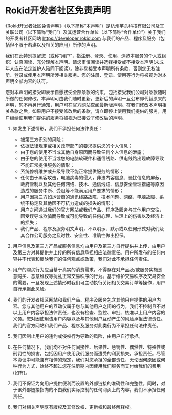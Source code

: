 # Rokid开发者社区免责声明

《Rokid开发者社区免责声明》（以下简称“本声明”）是杭州芋头科技有限公司及其关联公司（以下简称“我们”）及其运营合作单位（以下简称“合作单位”）关于我们的开发者社区网站 https://developer.rokid.com 与我们的产品、程序及服务（包括但不限于若琪以及相关的应用）所作的声明。

我们在此特别提醒您（或称“用户”，指注册、登录、使用、浏览本服务的个人或组织）认真阅读、充分理解本声明。请您审慎阅读并选择接受或不接受本声明(未成年人应在法定监护人陪同下阅读）。除非您接受本声明所有条款，否则您无权注册、登录或使用本声明所涉相关服务。您的注册、登录、使用等行为将被视为对本声明全部内容的认可。

您对本声明的接受即表示自愿接受全部条款的约束，包括接受我们公司对条款随时所做的任何修改。本声明可由我们随时更新，更新后的声明一旦公布即代替原来的声明，恕不再另行通知，用户可在官方网站查阅最新版声明。在我们修改本声明相关条款之后，如果用户不接受修改后的条款，请立即停止使用我们提供的服务，用户继续使用我们提供的服务将被视为已接受了修改后的声明。

1.	如发生下述情形，我们不承担任何法律责任：

    - 被第三方识别的风险；
    - 依据法律规定或相关政府部门的要求提供您的个人信息；
    - 由于您的使用不当或其他自身原因而导致任何个人信息的泄露；
    - 由于您的使用不当或您的电脑软硬件和通信线路、供电线路出现故障导致不能正常提供服务的情形；
    - 系统停机维护或升级导致不能正常提供服务的情形；
    - 任何由于黑客攻击，电脑病毒的侵入，非法内容信息、骚扰信息的屏蔽，政府管制以及其他任何网络、技术、通信线路、信息安全管理措施等原因造成的服务中断、受阻等不能满足用户要求的情形；
    - 用户因第三方如运营商的通讯线路故障、技术问题、网络、电脑故障、系统不稳定及其他因不可抗力造成的损失的情形；
    - 用户之间通过我们的官方网站或我们产品、程序及服务与其他用户交往，因受误导或欺骗而导致或可能导致的任何心理、生理上的伤害以及经济上的损失；
    - 我们产品、程序及服务明文声明，不以明示、默示或以任何形式对我们及其合作公司服务之及时性、安全性、准确性做出担保。

2.	用户信息及第三方产品或服务信息均由用户及第三方自行提供并上传，由用户及第三方对其提供并上传的所有信息承担相应法律责任。用户所发布的任何内容并不代表和反映我们的任何观点或政策，我们对此不承担任何责任。
3.	用户的购买行为应当基于真实的消费需求，不得存在对产品及/或服务实施恶意购买、恶意维权等扰乱正常交易秩序的行为。基于维护交易秩序及交易安全的需要，一旦发现上述情形时我们可主动执行关闭相关交易订单等操作，用户自行承担此风险。
4.	我们的开发者社区网站和我们产品、程序及服务包含其他用户提供的用户内容。您与其他用户的互动仅属于您与其他用户之间的行为，我们不控制且不对以上用户内容承担法律责任，也没有检查、监控、审批、核准以上用户内容的义务。您对因使用该用户内容以及与其他用户互动产生的风险承担法律责任。我们的官方网站和我们产品、程序及服务对此类行为不承担任何法律责任。
5.	我们因制止用户的违约或侵权行为导致的风险，由用户自行承担。
6.	在任何情况下，我们均不对任何间接性、后果性、惩罚性、偶然性、特殊性或刑罚性的损害，包括因用户使用我们服务而遭受的利润损失，承担责任。尽管本协议中可能含有相悖的规定，我们对您承担的全部责任，无论因何原因或何种行为方式，始终不超过您在注册期内因使用我们服务而支付给我们的费用(如有)。
7.	我们不保证为向用户提供便利而设置的外部链接的准确性和完整性，同时，对于该外部链接指向的不由我们实际控制的任何网页上的内容，我们不承担任何责任。
8.	我们对相关声明享有版权及其修改权、更新权和最终解释权。



